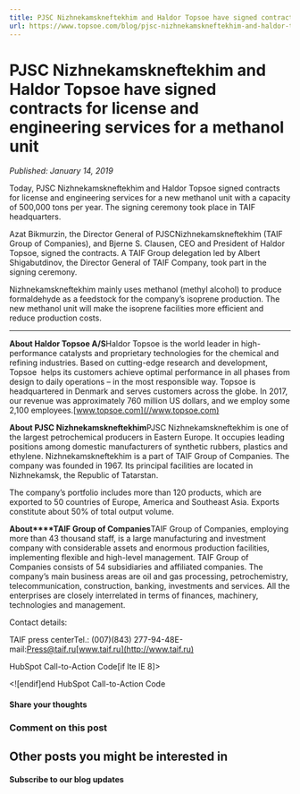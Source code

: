 ```yaml
---
title: PJSC Nizhnekamskneftekhim and Haldor Topsoe have signed contracts for license and engineering services for a methanol unit
url: https://www.topsoe.com/blog/pjsc-nizhnekamskneftekhim-and-haldor-topsoe-has-signed-contracts-for-license-and-engineering-services-for-a-methanol-unit#main-content
---
```


# PJSC Nizhnekamskneftekhim and Haldor Topsoe have signed contracts for license and engineering services for a methanol unit

*Published: January 14, 2019*

Today, PJSC Nizhnekamskneftekhim and Haldor Topsoe signed contracts for license and engineering services for a new methanol unit with a capacity of 500,000 tons per year. The signing ceremony took place in TAIF headquarters.

Azat Bikmurzin, the Director General of PJSCNizhnekamskneftekhim (TAIF Group of Companies), and Bjerne S. Clausen, CEO and President of Haldor Topsoe, signed the contracts. A TAIF Group delegation led by Albert Shigabutdinov, the Director General of TAIF Company, took part in the signing ceremony.

Nizhnekamskneftekhim mainly uses methanol (methyl alcohol) to produce formaldehyde as a feedstock for the company’s isoprene production. The new methanol unit will make the isoprene facilities more efficient and reduce production costs.

***

**About Haldor Topsoe A/S**Haldor Topsoe is the world leader in high-performance catalysts and proprietary technologies for the chemical and refining industries. Based on cutting-edge research and development, Topsoe  helps its customers achieve optimal performance in all phases from design to daily operations – in the most responsible way. Topsoe is headquartered in Denmark and serves customers across the globe. In 2017, our revenue was approximately 760 million US dollars, and we employ some 2,100 employees.[www.topsoe.com](//www.topsoe.com)

**About PJSC Nizhnekamskneftekhim**PJSC Nizhnekamskneftekhim is one of the largest petrochemical producers in Eastern Europe. It occupies leading positions among domestic manufacturers of synthetic rubbers, plastics and ethylene. Nizhnekamskneftekhim is a part of TAIF Group of Companies. The company was founded in 1967. Its principal facilities are located in Nizhnekamsk, the Republic of Tatarstan.

The company’s portfolio includes more than 120 products, which are exported to 50 countries of Europe, America and Southeast Asia. Exports constitute about 50% of total output volume.

**About****TAIF Group of Companies**TAIF Group of Companies, employing more than 43 thousand staff, is a large manufacturing and investment company with considerable assets and enormous production facilities, implementing flexible and high-level management. TAIF Group of Companies consists of 54 subsidiaries and affiliated companies. The company’s main business areas are oil and gas processing, petrochemistry, telecommunication, construction, banking, investments and services. All the enterprises are closely interrelated in terms of finances, machinery, technologies and management.

Contact details:

TAIF press centerTel.: (007)(843) 277-94-48E-mail:[Press@taif.ru](mailto:Press@taif.ru)[www.taif.ru](http://www.taif.ru)

HubSpot Call-to-Action Code[if lte IE 8]><div id="hs-cta-ie-element"></div><![endif][](https://cta-redirect.hubspot.com/cta/redirect/2115834/6916cd42-e27d-4801-aae9-2d27bb8a2f00)end HubSpot Call-to-Action Code

#### Share your thoughts

### Comment on this post

## Other posts you might be interested in

#### Subscribe to our blog updates